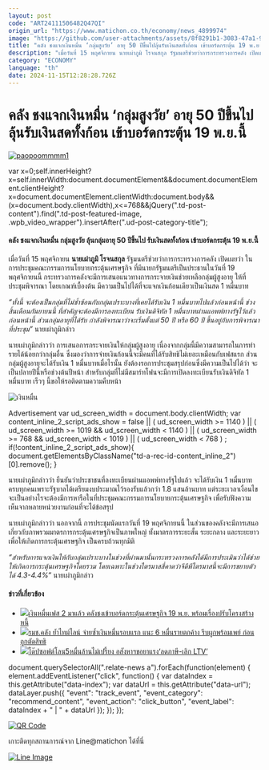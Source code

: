 ```yaml
---
layout: post
code: "ART24111506482Q47QI"
origin_url: "https://www.matichon.co.th/economy/news_4899974"
image: "https://github.com/user-attachments/assets/8f8291b1-3083-47a1-980c-05f26b8f5ff5"
title: "คลัง ชงแจกเงินหมื่น ‘กลุ่มสูงวัย’ อายุ 50 ปีขึ้นไปลุ้นรับเงินสดทั้งก้อน เข้าบอร์ดกระตุ้น 19 พ.ย.นี้"
description: "เมื่อวันที่ 15 พฤศจิกายน นายเผ่าภูมิ โรจนสกุล รัฐมนตรีช่วยว่าการกระทรวงการคลัง เปิดเผยว่า ในการประชุมคณะกรรมการนโยบายกระตุ้นเศรษฐกิจ"
category: "ECONOMY"
language: "th"
date: 2024-11-15T12:28:28.726Z
---
```


# คลัง ชงแจกเงินหมื่น ‘กลุ่มสูงวัย’ อายุ 50 ปีขึ้นไปลุ้นรับเงินสดทั้งก้อน เข้าบอร์ดกระตุ้น 19 พ.ย.นี้

[![](https://www.matichon.co.th/wp-content/uploads/2024/11/paopoommmm1.jpg "paopoommmm1")](https://www.matichon.co.th/wp-content/uploads/2024/11/paopoommmm1.jpg)

var x=0;self.innerHeight?x=self.innerWidth:document.documentElement&&document.documentElement.clientHeight?x=document.documentElement.clientWidth:document.body&&(x=document.body.clientWidth),x<=768&&jQuery(".td-post-content").find(".td-post-featured-image, .wpb\_video\_wrapper").insertAfter(".ud-post-category-title");

#### **คลัง ชงแจกเงินหมื่น กลุ่มสูงวัย ลุ้นกลุ่มอายุ 50 ปีขึ้นไป รับเงินสดทั้งก้อน เข้าบอร์ดกระตุ้น 19 พ.ย.นี้**

เมื่อวันที่ 15 พฤศจิกายน **นายเผ่าภูมิ โรจนสกุล** รัฐมนตรีช่วยว่าการกระทรวงการคลัง เปิดเผยว่า ในการประชุมคณะกรรมการนโยบายกระตุ้นเศรษฐกิจ ที่มีนายกรัฐมนตรีเป็นประธานในวันที่ 19 พฤศจิกายนนี้ กระทรวงการคลังจะมีการเสนอแนวทางการกระจายเงินช่วยเหลือกลุ่มผู้สูงอายุ ให้ที่ประชุมพิจารณา โดยเกณฑ์เบื้องต้น มีความเป็นไปได้ที่จะแจกเงินก้อนเดียวเป็นเงินสด 1 หมื่นบาท

_“ทั้งนี้ จะต้องเป็นกลุ่มที่ไม่ซ้ำซ้อนกับกลุ่มเปราะบางที่เคยได้รับเงิน 1 หมื่นบาทไปแล้วก่อนหน้านี้ ช่วงสิ้นเดือนกันยายนนี้ ที่สำคัญจะต้องมีการลงทะเบียน รับเงินดิจิทัล 1 หมื่นบาทผ่านแอพพ์ทางรัฐไว้แล้วก่อนหน้านี้ ส่วนกลุ่มอายุที่ได้รับ กำลังพิจารณาว่าจะเริ่มตั้งแต่ 50 ปี หรือ 60 ปี ขึ้นอยู่กับการพิจารณาที่ประชุม”_ นายเผ่าภูมิกล่าว

นายเผ่าภูมิกล่าวว่า การเสนอการกระจายเงินให้กลุ่มผู้สูงอายุ เนื่องจากกลุ่มนี้มีความสามารถในการทำรายได้น้อยกว่ากลุ่มอื่น ซึ่งมองว่าการจ่ายเงินก้อนนี้จะมีคนที่ได้รับสิทธิไม่เยอะเหมือนกับเฟสแรก ส่วนกลุ่มผู้สูงอายุจะได้รับเงิน 1 หมื่นบาทเมื่อไรนั้น ยังต้องรอการประชุมสรุปก่อนซึ่งมีความเป็นไปได้ว่า จะเป็นปลายปีนี้หรือช่วงต้นปีหน้า สำหรับกลุ่มที่ไม่มีสมาร์ทโฟนจะมีการเปิดลงทะเบียนรับเงินดิจิทัล 1 หมื่นบาท เร็วๆ นี้ขอให้รอติดตามความคืบหน้า

![เงินหมื่น](https://www.matichon.co.th/wp-content/uploads/2024/11/873188_0.jpg)

Advertisement var ud\_screen\_width = document.body.clientWidth; var content\_inline\_2\_script\_ads\_show = false || ( ud\_screen\_width >= 1140 ) || ( ud\_screen\_width >= 1019 && ud\_screen\_width < 1140 ) || ( ud\_screen\_width >= 768 && ud\_screen\_width < 1019 ) || ( ud\_screen\_width < 768 ) ; if(!content\_inline\_2\_script\_ads\_show){ document.getElementsByClassName("td-a-rec-id-content\_inline\_2")\[0\].remove(); }

นายเผ่าภูมิกล่าวว่า ยืนยันว่าประชาชนที่ลงทะเบียนผ่านแอพพ์ทางรัฐไปแล้ว จะได้รับเงิน 1 หมื่นบาทครบทุกคนเพราะรัฐบาลได้เตรียมงบประมาณไว้รองรับแล้วกว่า 1.8 แสนล้านบาท แต่ระยะเวลาเงื่อนไขจะเป็นอย่างไรจะต้องมีการหารือในที่ประชุมคณะกรรมการนโยบายกระตุ้นเศรษฐกิจ เพื่อรับฟังความเห็นจากหลายหน่วยงานก่อนที่จะได้ข้อสรุป

นายเผ่าภูมิกล่าวว่า นอกจากนี้ การประชุมนัดแรกวันที่ 19 พฤศจิกายนนี้ ในส่วนของคลังจะมีการเสนอเกี่ยวกับภาพรวมมาตรการกระตุ้นเศรษฐกิจเป็นภาพใหญ่ ทั้งมาตรการระยะสั้น ระยะกลาง และระยะยาวเพื่อให้เกิดการกระตุ้นเศรษฐกิจ เป็นครบถ้วนทุกมิติ

_“สำหรับการแจกเงินให้กับกลุ่มเปราะบางในช่วงที่ผ่านมานั้นกระทรวงการคลังได้มีการประเมินว่าได้ช่วยให้เกิดการกระตุ้นเศรษฐกิจโดยรวม โดยเฉพาะในช่วงไตรมาสสี่คาดว่าจีดีพีไตรมาสนี้จะมีการขยายตัวได้ 4.3-4.4%”_ นายเผ่าภูมิกล่าว

#### ข่าวที่เกี่ยวข้อง

*   [![](https://www.matichon.co.th/wp-content/uploads/2024/11/113-2.jpg)เงินหมื่นเฟส 2 มาแล้ว คลังชงเข้าบอร์ดกระตุ้นเศรษฐกิจ 19 พ.ย. พร้อมเรื่องปรับโครงสร้างหนี้](https://www.matichon.co.th/economy/news_4896445)
*   [![](https://www.matichon.co.th/wp-content/uploads/2024/10/hq7205588.jpg)รมช.คลัง ย้ำไทม์ไลน์ จ่ายซ้ำเงินหมื่นรอบแรก แนะ 6 หมื่นรายตกค้าง รีบผูกพร้อมเพย์ ก่อนถูกตัดสิทธิ](https://www.matichon.co.th/politics/news_4866268)
*   [![](https://www.matichon.co.th/wp-content/uploads/2024/10/scoop-4.jpg)โด๊ปซอฟต์โลน5หมื่นล้านไม่เปรี้ยง อสังหาฯขอยาแรง‘ลดภาษี-เลิก LTV’](https://www.matichon.co.th/economy/news_4859795)

document.querySelectorAll(".relate-news a").forEach(function(element) { element.addEventListener("click", function() { var dataIndex = this.getAttribute("data-index"); var dataUrl = this.getAttribute("data-url"); dataLayer.push({ "event": "track\_event", "event\_category": "recommend\_content", "event\_action": "click\_button", "event\_label": dataIndex + " | " + dataUrl }); }); });

[![QR Code](https://www.matichon.co.th/wp-content/uploads/2023/07/wob1371z.jpg)](https://lin.ee/ht0nDxX)

เกาะติดทุกสถานการณ์จาก Line@matichon ได้ที่นี่

[![Line Image](https://www.matichon.co.th/wp-content/uploads/2023/07/th.png)](https://lin.ee/ht0nDxX)